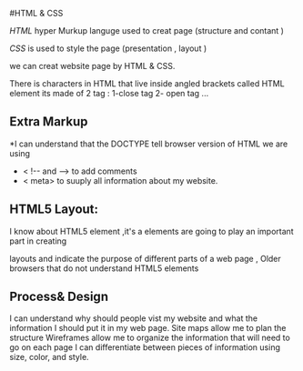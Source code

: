 #HTML & CSS


*HTML*   hyper Murkup languge used to creat page (structure and contant )

*CSS* is used to style the page (presentation , layout )

we can creat website page by HTML & CSS.

There is  characters in HTML that live inside angled brackets called HTML element 
its made of 2 tag : 1-close tag 2- open tag ... 




## Extra Markup 

*I can understand that the DOCTYPE tell browser version of HTML we are using
* < !-- and --> to add comments 
* < meta> to suuply all information about my website.

## HTML5 Layout:

I know about HTML5 element ,it's a elements are going to play an important part in creating 

layouts and indicate the purpose of different parts of a web page , Older browsers that do not understand HTML5 
elements 



 ## Process& Design

I can understand why should people vist my website and what the information I should put it in my web page. 
Site maps allow me to plan the structure 
Wireframes allow me to organize the information that will need to go on each page
I can differentiate between pieces of information using size, color, and style. 
